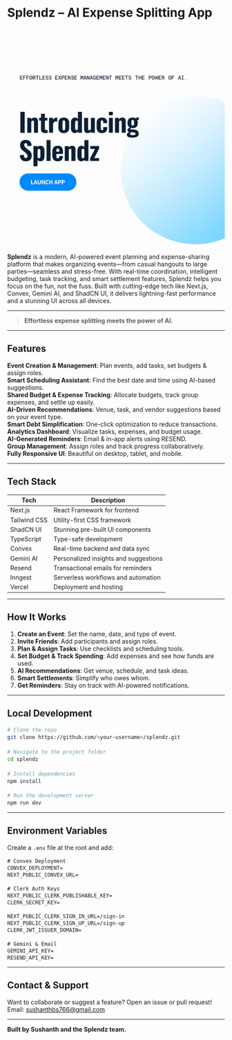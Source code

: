 # Splendz  – AI Expense Splitting App

[![Launch App](./public/splendz-hero.png)](https://pay-split-ai-r1sh.vercel.app/)

**Splendz** is a modern, AI-powered event planning and expense-sharing platform that makes organizing events—from casual hangouts to large parties—seamless and stress-free. With real-time coordination, intelligent budgeting, task tracking, and smart settlement features, Splendz helps you focus on the fun, not the fuss. Built with cutting-edge tech like Next.js, Convex, Gemini AI, and ShadCN UI, it delivers lightning-fast performance and a stunning UI across all devices.

---

>  **Effortless expense splitting meets the power of AI.**

---

##  Features

 **Event Creation & Management**: Plan events, add tasks, set budgets & assign roles.  
 **Smart Scheduling Assistant**: Find the best date and time using AI-based suggestions.  
 **Shared Budget & Expense Tracking**: Allocate budgets, track group expenses, and settle up easily.  
 **AI-Driven Recommendations**: Venue, task, and vendor suggestions based on your event type.  
 **Smart Debt Simplification**: One-click optimization to reduce transactions.  
 **Analytics Dashboard**: Visualize tasks, expenses, and budget usage.  
 **AI-Generated Reminders**: Email & in-app alerts using RESEND.  
 **Group Management**: Assign roles and track progress collaboratively.  
 **Fully Responsive UI**: Beautiful on desktop, tablet, and mobile.

---

##  Tech Stack

| Tech          | Description                              |
|---------------|------------------------------------------|
| Next.js       | React Framework for frontend             |
| Tailwind CSS  | Utility-first CSS framework              |
| ShadCN UI     | Stunning pre-built UI components         |
| TypeScript    | Type-safe development                    |
| Convex        | Real-time backend and data sync          |
| Gemini AI     | Personalized insights and suggestions    |
| Resend        | Transactional emails for reminders       |
| Inngest       | Serverless workflows and automation      |
| Vercel        | Deployment and hosting                   |

---

##  How It Works

1. **Create an Event**: Set the name, date, and type of event.  
2. **Invite Friends**: Add participants and assign roles.  
3. **Plan & Assign Tasks**: Use checklists and scheduling tools.  
4. **Set Budget & Track Spending**: Add expenses and see how funds are used.  
5. **AI Recommendations**: Get venue, schedule, and task ideas.  
6. **Smart Settlements**: Simplify who owes whom.  
7. **Get Reminders**: Stay on track with AI-powered notifications.

---

##  Local Development

```bash
# Clone the repo
git clone https://github.com/<your-username>/splendz.git

# Navigate to the project folder
cd splendz

# Install dependencies
npm install

# Run the development server
npm run dev
```

---

##  Environment Variables

Create a `.env` file at the root and add:

```env
# Convex Deployment
CONVEX_DEPLOYMENT=
NEXT_PUBLIC_CONVEX_URL=

# Clerk Auth Keys
NEXT_PUBLIC_CLERK_PUBLISHABLE_KEY=
CLERK_SECRET_KEY=

NEXT_PUBLIC_CLERK_SIGN_IN_URL=/sign-in
NEXT_PUBLIC_CLERK_SIGN_UP_URL=/sign-up
CLERK_JWT_ISSUER_DOMAIN=

# Gemini & Email
GEMINI_API_KEY=
RESEND_API_KEY=
```

---

##  Contact & Support

Want to collaborate or suggest a feature? Open an issue or pull request!  
Email: sushanthbs766@gmail.com

---

**Built by Sushanth and the Splendz team.**
